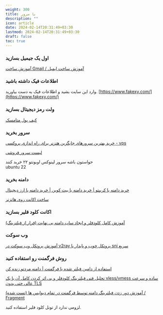 ```yaml
---
weight: 300
title: با سرور
description: ""
icon: article
date: 2024-02-14T20:31:49+03:30
lastmod: 2024-02-14T20:31:49+03:30
draft: false
toc: true
---
```

### اول یک جیمیل بسازید

[آموزش ساخت Gmail / آموزش ساخت ایمیل](https://www.youtube.com/watch?v=tZPt45qnxC4)

### 

### اطلاعات فیک داشته باشید

وارد این سایت بشید و اطلاعات فیک به دست بیاورید. [https://www.fakexy.com/](https://www.fakexy.com/)

### 

### ولت رمز دیجیتال بسازید

[کیف پول متامسک](https://www.youtube.com/watch?v=aLDtocc8kWw)

### 

### سرور بخرید

[خرید بهترین سرورهای جایگزین هتزنر برای راه اندازی پروکسی - vps](https://www.youtube.com/watch?v=5d5n0yP_JYQ)

[لیست سرور فروشی](https://github.com/majidrezarahnavard/way_of_freedom?tab=readme-ov-file#%D8%A7%D8%B2-%DA%A9%D8%AC%D8%A7-%D8%B3%D8%B1%D9%88%D8%B1-%D9%88-%D8%AF%D8%A7%D9%85%D9%86%D9%87-%D8%A8%D8%A7-%DA%A9%D8%B1%DB%8C%D9%BE%D8%AA%D9%88-%D8%A8%D8%AE%D8%B1%D9%85)

حواستون باشه سرور لینوکس اوبونتو ۲۲ خرید کنند  
ubuntu 22

### 
### دامنه بخرید

[خرید دامنه با کریپتو | خرید دامنه با بیت کوین | خرید دامنه با ارز دیجیتال](https://www.youtube.com/watch?v=3fUx7Em_-C8)

[ساخت اکانت روی هاتزنر](https://www.youtube.com/watch?v=Q0n2rLAZ_Ac)

### 

### اکانت کلود فلیر بسازید

[آموزش کامل کلودفلر و ایجاد ساب دامنه بی نهایت (فرار از فیلترینگ)](https://www.youtube.com/watch?v=BM3T_8qKcuo&t=61s)

###

### وب سوکت

[آموزش پروتکل وب سوکت در v2ray پروتکل خوب و پایدار با sni سریع](https://www.youtube.com/watch?v=ygE4DL9t1zQ)

### 
### روش فرگمنت رو استفاده کنید

[استفاده از دامین فیلتر شده با فرگمنت | دامنه مردتو زنده کن](https://www.youtube.com/watch?v=kdd2wSrCDxc)

[تحلیل فنی فیلترینگ کلودفلر و بی اثر کردن کامل آن با یک vless/vmess ساده و سرعت عالی حتی بدون TLS](https://www.youtube.com/watch?v=aBaEOJLfUkg&t=925s)

[آموزش دور زدن فیلترینگ دامنه توسط فرگمنت در تمام دیوایس ها (تست شده) / Fragment](https://www.youtube.com/watch?v=LXJIcLa1v6Y&t=579s)

لزومی ندارد از تونل کلود فلیر استفاده کنید.